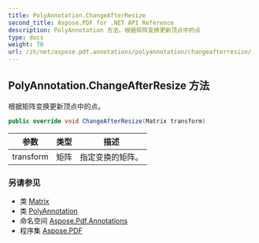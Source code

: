 ```yaml
---
title: PolyAnnotation.ChangeAfterResize
second_title: Aspose.PDF for .NET API Reference
description: PolyAnnotation 方法。根据矩阵变换更新顶点中的点
type: docs
weight: 70
url: /zh/net/aspose.pdf.annotations/polyannotation/changeafterresize/
---
```

## PolyAnnotation.ChangeAfterResize 方法

根据矩阵变换更新顶点中的点。

```csharp
public override void ChangeAfterResize(Matrix transform)
```

| 参数 | 类型 | 描述 |
| --- | --- | --- |
| transform | 矩阵 | 指定变换的矩阵。 |

### 另请参见

* 类 [Matrix](../../../aspose.pdf/matrix/)
* 类 [PolyAnnotation](../)
* 命名空间 [Aspose.Pdf.Annotations](../../../aspose.pdf.annotations/)
* 程序集 [Aspose.PDF](../../../)